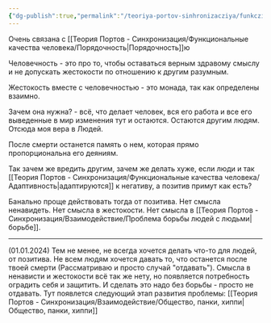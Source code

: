 ```yaml
---
{"dg-publish":true,"permalink":"/teoriya-portov-sinhronizacziya/funkczionalnye-kachestva-cheloveka/chelovechnost/"}
---
```


Очень связана с [[Теория Портов - Синхронизация/Функциональные качества человека/Порядочность\|Порядочность]]ю

Человечность - это про то, чтобы оставаться верным здравому смыслу и не допускать жестокости по отношению к другим разумным.

Жестокость вместе с человечностью - это монада, так как определены взаимно.

Зачем она нужна? - всё, что делает человек, вся его работа и все его выведенные в мир изменения тут и остаются. Остаются другим людям. Отсюда моя вера в Людей.

После смерти останется память о нем, которая прямо пропорциональна его деяниям.

Так зачем же вредить другим, зачем же делать хуже, если люди и так [[Теория Портов - Синхронизация/Функциональные качества человека/Адаптивность\|адаптируются]] к негативу, а позитив примут как есть?

Банально проще действовать тогда от позитива.
Нет смысла ненавидеть. Нет смысла в жестокости.
Нет смысла в [[Теория Портов - Синхронизация/Взаимодействие/Проблема борьбы людей с людьми\|борьбе]].

---
(01.01.2024)
Тем не менее, не всегда хочется делать что-то для людей, от позитива. Не всем людям хочется давать то, что останется после твоей смерти (Рассматриваю и просто случай "отдавать"). Смысла в ненависти и жестокости всё так же нету, но появляется потребность оградить себя и защитить. И сделать это надо без борьбы - просто не отдавать. Тут появлется следующий этап развития проблемы: [[Теория Портов - Синхронизация/Взаимодействие/Общество, панки, хиппи\|Общество, панки, хиппи]]